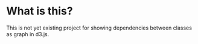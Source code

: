 What is this?
===

This is not yet existing project for showing dependencies between classes as graph in d3.js.